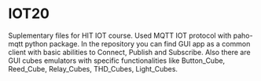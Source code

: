 # IOT20
Suplementary files for HIT IOT course. Used MQTT IOT protocol with paho-mqtt python package.
In the repository you can find GUI app as a common client with basic abilities to Connect, Publish and Subscribe.
Also there are GUI cubes emulators with specific functionalities like Button_Cube, Reed_Cube, Relay_Cubes, THD_Cubes, Light_Cubes. 

